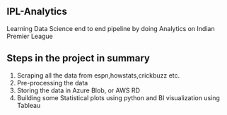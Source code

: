 ## IPL-Analytics
Learning Data Science end to end pipeline by doing Analytics on Indian Premier League


## Steps in the project in summary

1. Scraping all the data from espn,howstats,crickbuzz etc.
2. Pre-processing the data
3. Storing the data in Azure Blob, or AWS RD
4. Building some Statistical plots using python and BI visualization using Tableau 


